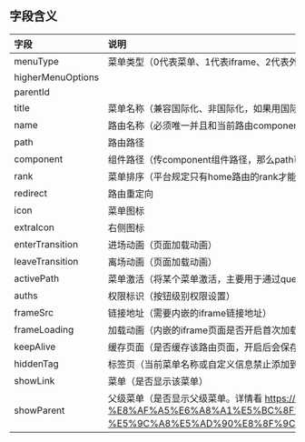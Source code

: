 <!-- 目前是初版，正在完善中 -->

## 字段含义

| 字段              | 说明                                                         |
| :---------------- | :----------------------------------------------------------- |
| menuType          | 菜单类型（0代表菜单、1代表iframe、2代表外链、3代表按钮）     |
| higherMenuOptions |                                                              |
| parentId          |                                                              |
| title             | 菜单名称（兼容国际化、非国际化，如果用国际化的写法就必须在根目录的locales文件夹下对应添加） |
| name              | 路由名称（必须唯一并且和当前路由component字段对应的页面里用defineOptions包起来的name保持一致） |
| path              | 路由路径                                                     |
| component         | 组件路径（传component组件路径，那么path可以随便写，如果不传，component组件路径会跟path保持一致） |
| rank              | 菜单排序（平台规定只有home路由的rank才能为0，所以后端在返回rank的时候需要从非0开始。详情看 https://yiming_chang.gitee.io/pure-admin-doc/pages/routerMenu/#%E8%8F%9C%E5%8D%95%E6%8E%92%E5%BA%8F-rank） |
| redirect          | 路由重定向                                                   |
| icon              | 菜单图标                                                     |
| extraIcon         | 右侧图标                                                     |
| enterTransition   | 进场动画（页面加载动画）                                     |
| leaveTransition   | 离场动画（页面加载动画）                                     |
| activePath        | 菜单激活（将某个菜单激活，主要用于通过query或params传参的路由，当它们通过配置showLink: false后不在菜单中显示，就不会有任何菜单高亮，而通过设置activePath指定激活菜单即可获得高亮，activePath为指定激活菜单的path） |
| auths             | 权限标识（按钮级别权限设置）                                 |
| frameSrc          | 链接地址（需要内嵌的iframe链接地址）                         |
| frameLoading      | 加载动画（内嵌的iframe页面是否开启首次加载动画）             |
| keepAlive         | 缓存页面（是否缓存该路由页面，开启后会保存该页面的整体状态，刷新后会清空状态） |
| hiddenTag         | 标签页（当前菜单名称或自定义信息禁止添加到标签页）           |
| showLink          | 菜单（是否显示该菜单）                                       |
| showParent        | 父级菜单（是否显示父级菜单。详情看 https://yiming_chang.gitee.io/pure-admin-doc/pages/routerMenu/#%E7%AC%AC%E4%B8%80%E7%A7%8D-%E8%AF%A5%E6%A8%A1%E5%BC%8F%E9%92%88%E5%AF%B9%E7%88%B6%E7%BA%A7%E8%8F%9C%E5%8D%95%E4%B8%8B%E5%8F%AA%E6%9C%89%E4%B8%80%E4%B8%AA%E5%AD%90%E8%8F%9C%E5%8D%95%E7%9A%84%E6%83%85%E5%86%B5-%E5%9C%A8%E5%AD%90%E8%8F%9C%E5%8D%95%E7%9A%84-meta-%E5%B1%9E%E6%80%A7%E4%B8%AD%E5%8A%A0%E4%B8%8A-showparent-true-%E5%8D%B3%E5%8F%AF） |